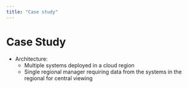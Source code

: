 ```yaml
---
title: "Case study"
---
```

# Case Study
* Architecture:
    * Multiple systems deployed in a cloud region
    * Single regional manager requiring data from the systems in the regional for central viewing
